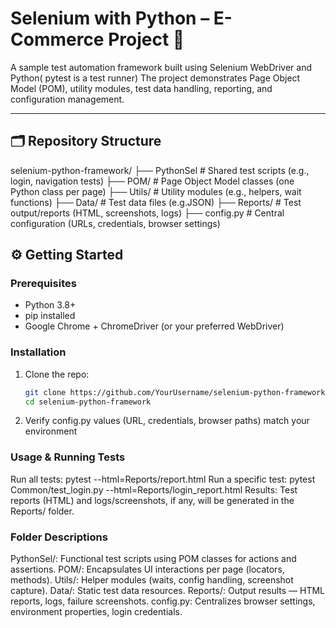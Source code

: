 # Selenium with Python – E-Commerce Project 🚀

A sample test automation framework built using Selenium WebDriver and Python( pytest is a test runner) 
The project demonstrates Page Object Model (POM), utility modules, test data handling, reporting, and configuration management.

---

## 🗂️ Repository Structure
selenium-python-framework/
├── PythonSel # Shared test scripts (e.g., login, navigation tests)
├── POM/ # Page Object Model classes (one Python class per page)
├── Utils/ # Utility modules (e.g., helpers, wait functions)
├── Data/ # Test data files (e.g.JSON)
├── Reports/ # Test output/reports (HTML, screenshots, logs)
├── config.py # Central configuration (URLs, credentials, browser settings)

## ⚙️ Getting Started

### Prerequisites

- Python 3.8+
- pip installed
- Google Chrome + ChromeDriver (or your preferred WebDriver)

### Installation

1. Clone the repo:
   ```bash
   git clone https://github.com/YourUsername/selenium-python-framework.git
   cd selenium-python-framework
2. Verify config.py values (URL, credentials, browser paths) match your environment

### Usage & Running Tests

Run all tests:
pytest --html=Reports/report.html
Run a specific test:
pytest Common/test_login.py --html=Reports/login_report.html
Results: 
Test reports (HTML) and logs/screenshots, if any, will be generated in the Reports/ folder.

### Folder Descriptions

PythonSel/: Functional test scripts using POM classes for actions and assertions.
POM/: Encapsulates UI interactions per page (locators, methods).
Utils/: Helper modules (waits, config handling, screenshot capture).
Data/: Static test data resources.
Reports/: Output results — HTML reports, logs, failure screenshots.
config.py: Centralizes browser settings, environment properties, login credentials.







